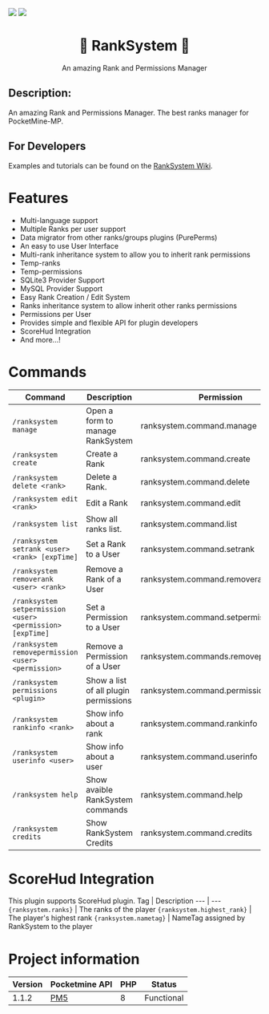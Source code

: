 [![](https://poggit.pmmp.io/shield.state/RankSystem)](https://poggit.pmmp.io/p/RankSystem)
[![](https://poggit.pmmp.io/shield.dl.total/RankSystem)](https://poggit.pmmp.io/p/RankSystem)

<div align="center">
  <h1> 👑 RankSystem 🔧</h1>
  <p>An amazing Rank and Permissions Manager</p>
</div>

## Description:
An amazing Rank and Permissions Manager. The best ranks manager for PocketMine-MP.
## For Developers
Examples and tutorials can be found on the [RankSystem Wiki](https://github.com/IvanCraft623/RankSystem/wiki).

# Features

- Multi-language support
- Multiple Ranks per user support
- Data migrator from other ranks/groups plugins (PurePerms)
- An easy to use User Interface
- Multi-rank inheritance system to allow you to inherit rank permissions
- Temp-ranks
- Temp-permissions
- SQLite3 Provider Support
- MySQL Provider Support
- Easy Rank Creation / Edit System
- Ranks inheritance system to allow inherit other ranks permissions
- Permissions per User
- Provides simple and flexible API for plugin developers
- ScoreHud Integration
- And more...!

# Commands
Command | Description | Permission
--- | --- | ---
`/ranksystem manage` | Open a form to manage RankSystem | ranksystem.command.manage
`/ranksystem create` | Create a Rank | ranksystem.command.create
`/ranksystem delete <rank>` | Delete a Rank. | ranksystem.command.delete
`/ranksystem edit <rank>` | Edit a Rank | ranksystem.command.edit
`/ranksystem list` | Show all ranks list. | ranksystem.command.list
`/ranksystem setrank <user> <rank> [expTime]` | Set a Rank to a User | ranksystem.command.setrank
`/ranksystem removerank <user> <rank>` | Remove a Rank of a User | ranksystem.command.removerank
`/ranksystem setpermission <user> <permission> [expTime]` | Set a Permission to a User | ranksystem.command.setpermission
`/ranksystem removepermission <user> <permission>` | Remove a Permission of a User | ranksystem.commands.removepermission
`/ranksystem permissions <plugin>` | Show a list of all plugin permissions | ranksystem.command.permissions
`/ranksystem rankinfo <rank>` | Show info about a rank | ranksystem.command.rankinfo
`/ranksystem userinfo <user>` | Show info about a user | ranksystem.command.userinfo
`/ranksystem help` | Show avaible RankSystem commands | ranksystem.command.help
`/ranksystem credits` | Show RankSystem Credits | ranksystem.command.credits

# ScoreHud Integration
This plugin supports ScoreHud plugin.
Tag | Description
--- | ---
`{ranksystem.ranks}` | The ranks of the player
`{ranksystem.highest_rank}` | The player's highest rank
`{ranksystem.nametag}` | NameTag assigned by RankSystem to the player


# Project information
Version | Pocketmine API | PHP | Status
--- | --- | --- | ---
1.1.2 | [PM5](https://github.com/pmmp/PocketMine-MP/tree/stable) | 8 | Functional
